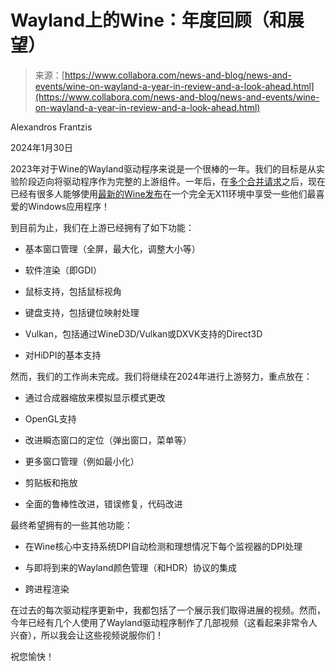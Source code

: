 <!--yml

类别：未分类

日期：2024-05-27 15:20:35

-->

# Wayland上的Wine：年度回顾（和展望）

> 来源：[https://www.collabora.com/news-and-blog/news-and-events/wine-on-wayland-a-year-in-review-and-a-look-ahead.html](https://www.collabora.com/news-and-blog/news-and-events/wine-on-wayland-a-year-in-review-and-a-look-ahead.html)

Alexandros Frantzis

2024年1月30日

2023年对于Wine的Wayland驱动程序来说是一个很棒的一年。我们的目标是从实验阶段迈向将驱动程序作为完整的上游组件。一年后，在[多个合并请求](https://gitlab.winehq.org/wine/wine/-/merge_requests?scope=all&state=merged&search=winewayland)之后，现在已经有很多人能够使用[最新的Wine发布](https://gitlab.winehq.org/wine/wine/-/releases/wine-9.0)在一个完全无X11环境中享受一些他们最喜爱的Windows应用程序！

到目前为止，我们在上游已经拥有了如下功能：

+   基本窗口管理（全屏，最大化，调整大小等）

+   软件渲染（即GDI）

+   鼠标支持，包括鼠标视角

+   键盘支持，包括键位映射处理

+   Vulkan，包括通过WineD3D/Vulkan或DXVK支持的Direct3D

+   对HiDPI的基本支持

然而，我们的工作尚未完成。我们将继续在2024年进行上游努力，重点放在：

+   通过合成器缩放来模拟显示模式更改

+   OpenGL支持

+   改进瞬态窗口的定位（弹出窗口，菜单等）

+   更多窗口管理（例如最小化）

+   剪贴板和拖放

+   全面的鲁棒性改进，错误修复，代码改进

最终希望拥有的一些其他功能：

+   在Wine核心中支持系统DPI自动检测和理想情况下每个监视器的DPI处理

+   与即将到来的Wayland颜色管理（和HDR）协议的集成

+   跨进程渲染

在过去的每次驱动程序更新中，我都包括了一个展示我们取得进展的视频。然而，今年已经有几个人使用了Wayland驱动程序制作了几部视频（这看起来非常令人兴奋），所以我会让这些视频说服你们！

祝您愉快！
